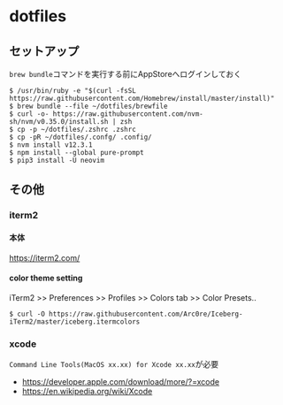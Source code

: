 # dotfiles

## セットアップ 
`brew bundle`コマンドを実行する前にAppStoreへログインしておく
```
$ /usr/bin/ruby -e "$(curl -fsSL https://raw.githubusercontent.com/Homebrew/install/master/install)"
$ brew bundle --file ~/dotfiles/brewfile
$ curl -o- https://raw.githubusercontent.com/nvm-sh/nvm/v0.35.0/install.sh | zsh
$ cp -p ~/dotfiles/.zshrc .zshrc
$ cp -pR ~/dotfiles/.confg/ .config/
$ nvm install v12.3.1
$ npm install --global pure-prompt
$ pip3 install -U neovim
```

## その他
### iterm2
#### 本体
https://iterm2.com/

#### color theme setting
iTerm2 >> Preferences >> Profiles >> Colors tab >> Color Presets.. 

```
$ curl -O https://raw.githubusercontent.com/Arc0re/Iceberg-iTerm2/master/iceberg.itermcolors
```

### xcode
`Command Line Tools(MacOS xx.xx) for Xcode xx.xx`が必要

- https://developer.apple.com/download/more/?=xcode
- https://en.wikipedia.org/wiki/Xcode
